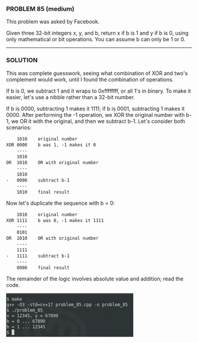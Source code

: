 ### PROBLEM 85 (medium)

This problem was asked by Facebook.

Given three 32-bit integers x, y, and b, return x if b is 1 and y if b is 0, using only mathematical or bit operations. You can assume b can only be 1 or 0.

---
### SOLUTION

This was complete guesswork, seeing what combination of XOR and two's complement would work, until I found the combination of operations.

If b is 0, we subtract 1 and it wraps to 0xffffffff, or all 1's in binary. To make it easier, let's use a nibble rather than a 32-bit number.

If b is 0000, subtracting 1 makes it 1111; if b is 0001, subtracting 1 makes it 0000. After performing the -1 operation, we XOR the original number with b-1, we OR it with the original, and then we subtract b-1. Let's consider both scenarios:

```
    1010    original number
XOR 0000    b was 1, -1 makes it 0
    ----
    1010
OR  1010    OR with original number
    ----
    1010
-   0000    subtract b-1
    ----
    1010    final result
```
Now let's duplicate the sequence with b = 0:
```
    1010    original number
XOR 1111    b was 0, -1 makes it 1111
    ----
    0101
OR  1010    OR with original number
    ----
    1111
-   1111    subtract b-1
    ----
    0000    final result
```
The remainder of the logic involves absolute value and addition; read the code.

![output](images/output.png "output")
